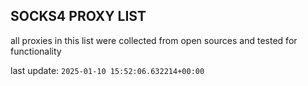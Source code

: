 ## SOCKS4 PROXY LIST

all proxies in this list were collected from open sources and tested for functionality

last update: `2025-01-10 15:52:06.632214+00:00`